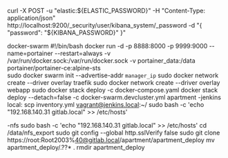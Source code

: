 curl -X POST -u "elastic:${ELASTIC_PASSWORD}" -H "Content-Type: application/json" http://localhost:9200/_security/user/kibana_system/_password -d "{ \"password\": \"${KIBANA_PASSWORD}\" }"

docker-swarm
#!/bin/bash
docker run -d -p 8888:8000 -p 9999:9000 --name=portainer --restart=always -v /var/run/docker.sock:/var/run/docker.sock -v portainer_data:/data portainer/portainer-ce:alpine-sts  
sudo docker swarm init --advertise-addr `manager_ip`
sudo docker network create --driver overlay traefik
sudo docker network create --driver overlay webapp
sudo docker stack deploy -c docker-compose.yaml
docker stack deploy --detach=false -c docker-swarm.devcluster.yml apartment
-jenkins
local: scp inventory.yml vagrant@jenkins.local:~/
sudo bash -c 'echo "192.168.140.31 gitlab.local" >> /etc/hosts'

-nfs
sudo bash -c 'echo "192.168.140.31 gitlab.local" >> /etc/hosts'
cd /data/nfs_export
sudo git config --global http.sslVerify false
sudo git clone https://root:Root2003%40@gitlab.local/apartment/apartment_deploy
mv apartment_deploy/.??\* .
rmdir apartment_deploy
